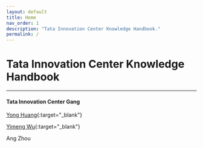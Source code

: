 ```yaml
---
layout: default
title: Home
nav_order: 1
description: "Tata Innovation Center Knowledge Handbook."
permalink: /
---
```


# Tata Innovation Center Knowledge Handbook

---


#### Tata Innovation Center Gang

[Yong Huang](https://yonglhuang.com){:target="_blank"}

[Yimeng Wu](https://bignova.github.io){:target="_blank"}

Ang Zhou

